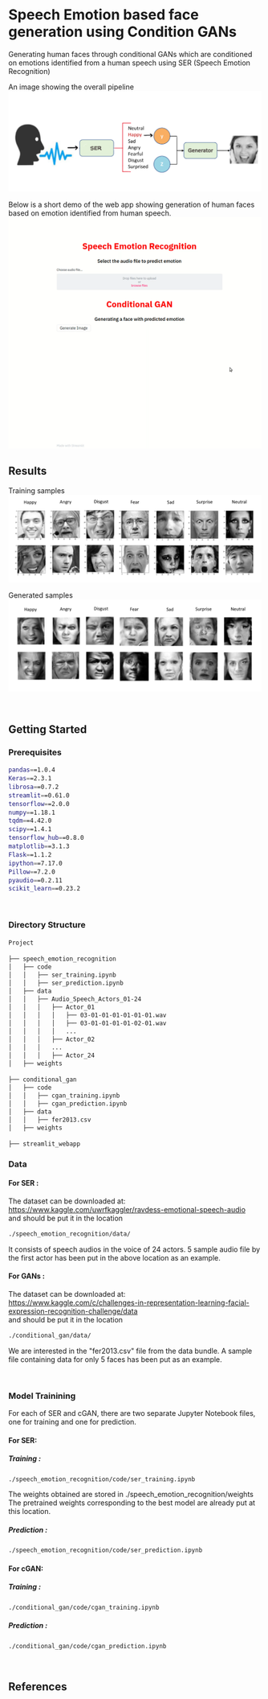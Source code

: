 # Speech Emotion based face generation using Condition GANs
Generating human faces through conditional GANs which are conditioned on emotions identified from a human speech using SER (Speech Emotion Recognition)

An image showing the overall pipeline
![alt text](images/pipeline.png 'ser')

Below is a short demo of the web app showing generation of human faces based on emotion identified from human speech.
![alt text](images/demo.gif)

## Results

Training samples
![alt text](images/sample_images.png)

Generated samples
![alt text](images/generated_images.png)
 
<br/>

## Getting Started

### Prerequisites
```bash
pandas==1.0.4
Keras==2.3.1
librosa==0.7.2
streamlit==0.61.0
tensorflow==2.0.0
numpy==1.18.1
tqdm==4.42.0
scipy==1.4.1
tensorflow_hub==0.8.0
matplotlib==3.1.3
Flask==1.1.2
ipython==7.17.0
Pillow==7.2.0
pyaudio==0.2.11
scikit_learn==0.23.2
```

<br/>

### Directory Structure
> 

    Project
    
    ├── speech_emotion_recognition
    │   ├── code
    │   │   ├── ser_training.ipynb
    │   │   ├── ser_prediction.ipynb
    │   ├── data
    │   │   ├── Audio_Speech_Actors_01-24
    │   │   │   ├── Actor_01
    │   │   │   │   ├── 03-01-01-01-01-01-01.wav
    │   │   │   │   ├── 03-01-01-01-01-02-01.wav
    │   │   │   │   ...
    │   │   │   ├── Actor_02
    │   │   │   ...
    │   │   │   ├── Actor_24
    │   ├── weights
    
    ├── conditional_gan
    │   ├── code
    │   │   ├── cgan_training.ipynb
    │   │   ├── cgan_prediction.ipynb
    │   ├── data
    │   │   ├── fer2013.csv
    │   ├── weights
    
    ├── streamlit_webapp

### Data
#### For SER : 
The dataset can be downloaded at:<br/>
https://www.kaggle.com/uwrfkaggler/ravdess-emotional-speech-audio <br/>
and should be put it in the location<br/>
```bash
./speech_emotion_recognition/data/
```

It consists of speech audios in the voice of 24 actors. 5 sample audio file by the first actor has been put in the above location as an example. <br/>

#### For GANs : 
The dataset can be downloaded at:<br/>
https://www.kaggle.com/c/challenges-in-representation-learning-facial-expression-recognition-challenge/data <br/>
and should be put it in the location<br/>
```bash
./conditional_gan/data/
```
We are interested in the "fer2013.csv" file from the data bundle. A sample file containing data for only 5 faces has been put as an example.

<br/>

### Model Trainining 

For each of SER and cGAN, there are two separate Jupyter Notebook files, one for training and one for prediction. <br/>

#### For SER:

##### Training :</br>
```bash
./speech_emotion_recognition/code/ser_training.ipynb
```
The weights obtained are stored in ./speech_emotion_recognition/weights <br/>
The pretrained weights corresponding to the best model are already put at this location.

##### Prediction :<br/>
```bash
./speech_emotion_recognition/code/ser_prediction.ipynb
```

#### For cGAN:

##### Training :</br>
```bash
./conditional_gan/code/cgan_training.ipynb
```

##### Prediction :<br/>
```bash
./conditional_gan/code/cgan_prediction.ipynb
```
<br>

## References

<br/>

